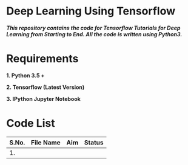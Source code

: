# Deep Learning Using Tensorflow

***This repository contains the code for Tensorflow Tutorials for Deep Learning from Starting to End. All the code is written using Python3.***

# Requirements

**1. Python 3.5 +**

**2. Tensorflow (Latest Version)**

**3. IPython Jupyter Notebook**


# Code List

| S.No. |         File Name                |                       Aim                               |         Status           |
| ----- | -------------------------------- | ------------------------------------------------------- | ------------------------ |
|   1.  |                                  |                                                         |                          |
